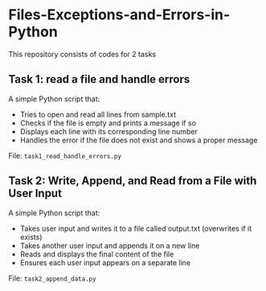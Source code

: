 # Files-Exceptions-and-Errors-in-Python

This repository consists of codes for 2 tasks

## Task 1: read a file and handle errors

A simple Python script that:

- Tries to open and read all lines from sample.txt
- Checks if the file is empty and prints a message if so
- Displays each line with its corresponding line number
- Handles the error if the file does not exist and shows a proper message

File: `task1_read_handle_errors.py`

## Task 2: Write, Append, and Read from a File with User Input

A simple Python script that:

- Takes user input and writes it to a file called output.txt (overwrites if it exists)
- Takes another user input and appends it on a new line
- Reads and displays the final content of the file
- Ensures each user input appears on a separate line

File: `task2_append_data.py`
